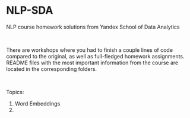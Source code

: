 # NLP-SDA
NLP course homework solutions from Yandex School of Data Analytics 

<br>

There are workshops where you had to finish a couple lines of code compared to the original, as well as full-fledged homework assignments. README files with the most important information from the course are located in the corresponding folders. 

<br>

Topics:
  1. Word Embeddings
  2. 
